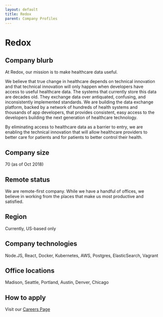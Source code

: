 ```yaml
---
layout: default
title: Redox
parent: Company Profiles
---
```


# Redox

## Company blurb

At Redox, our mission is to make healthcare data useful.

We believe that true change in healthcare depends on technical innovation and that technical innovation will only happen when developers have access to useful healthcare data. The systems that currently store this data are decades old. They exchange data over antiquated, confusing, and inconsistently implemented standards. We are building the data exchange platform, backed by a network of hundreds of health systems and thousands of app developers, that provides consistent, easy access to the developers building the next generation of healthcare technology.

By eliminating access to healthcare data as a barrier to entry, we are enabling the technical innovation that will allow healthcare providers to better care for patients and for patients to better control their health.

## Company size

70 (as of Oct 2018)

## Remote status

We are remote-first company. While we have a handful of offices, we believe in working from the places that make us most productive and satisfied.

## Region

Currently, US-based only 

## Company technologies

Node.JS, React, Docker, Kubernetes, AWS, Postgres, ElasticSearch, Vagrant

## Office locations

Madison, Seattle, Portland, Austin, Denver, Chicago

## How to apply

Visit our [Careers Page](https://www.redoxengine.com/company/careers/)
